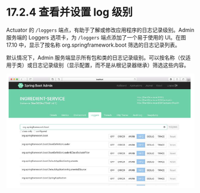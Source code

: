 # 17.2.4 查看并设置 log 级别

Actuator 的 `/loggers` 端点，有助于了解或修改应用程序的日志记录级别。Admin 服务端的 Loggers 选项卡，为 `/loggers` 端点添加了一个易于使用的 UI。在图 17.10 中，显示了按名称 org.springframework.boot 筛选的日志记录列表。

默认情况下，Admin 服务端显示所有包和类的日志记录级别。可以按名称（仅适用于类）或日志记录级别（显示配置，而不是从根记录器继承）筛选这些内容。

![&#x56FE;17.10 Loggers &#x9009;&#x9879;&#x5361;&#x663E;&#x793A;&#x5E94;&#x7528;&#x7A0B;&#x5E8F;&#x4E2D;&#xFF0C;&#x5305;&#x548C;&#x7C7B;&#x7684;&#x65E5;&#x5FD7;&#x8BB0;&#x5F55;&#x7EA7;&#x522B;&#xFF0C;&#x5E76;&#x5141;&#x8BB8;&#x60A8;&#x8986;&#x76D6;&#x8FD9;&#x4E9B;&#x7EA7;&#x522B;&#x3002;](../../.gitbook/assets/17.10.png)